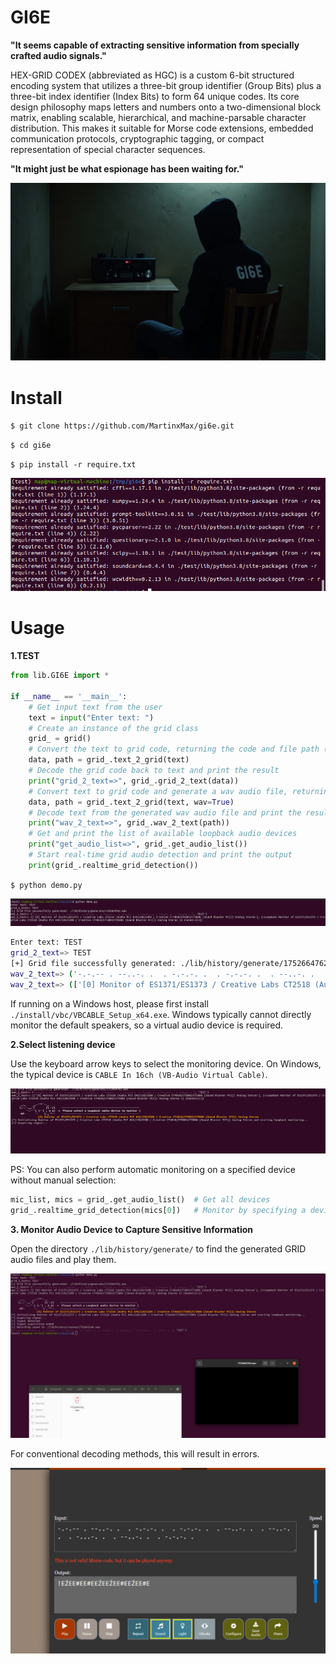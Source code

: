 # GI6E

**"It seems capable of extracting sensitive information from specially crafted audio signals."**

HEX-GRID CODEX (abbreviated as HGC) is a custom 6-bit structured encoding system that utilizes a three-bit group identifier (Group Bits) plus a three-bit index identifier (Index Bits) to form 64 unique codes. Its core design philosophy maps letters and numbers onto a two-dimensional block matrix, enabling scalable, hierarchical, and machine-parsable character distribution. This makes it suitable for Morse code extensions, embedded communication protocols, cryptographic tagging, or compact representation of special character sequences.

**"It might just be what espionage has been waiting for."**

![SPY](./pic/Main.jpg)

# Install

`$ git clone https://github.com/MartinxMax/gi6e.git`

`$ cd gi6e`

`$ pip install -r require.txt`

![alt text](./pic/image.png)

# Usage 

**1.TEST**

```PYTHON
from lib.GI6E import *
 
if __name__ == '__main__':
    # Get input text from the user
    text = input("Enter text: ")
    # Create an instance of the grid class
    grid_ = grid()
    # Convert the text to grid code, returning the code and file path (if any)
    data, path = grid_.text_2_grid(text)
    # Decode the grid code back to text and print the result
    print("grid_2_text=>", grid_.grid_2_text(data))
    # Convert text to grid code and generate a wav audio file, returning code and audio path
    data, path = grid_.text_2_grid(text, wav=True)
    # Decode text from the generated wav audio file and print the result
    print("wav_2_text=>", grid_.wav_2_text(path))
    # Get and print the list of available loopback audio devices
    print("get_audio_list=>", grid_.get_audio_list())
    # Start real-time grid audio detection and print the output
    print(grid_.realtime_grid_detection())

```

`$ python demo.py`

![alt text](./pic/image-1.png)

```bash
Enter text: TEST
grid_2_text=> TEST
[+] Grid file successfully generated: ./lib/history/generate/1752664762.wav
wav_2_text=> ('-.-.-- . --..-. .  . -.-.-. .  . -.-.-. .  . --..-. .  . --..-. .  . -...-. .  . --..-. .  . -.-.-. . ', 'TEST')
wav_2_text=> (['[0] Monitor of ES1371/ES1373 / Creative Labs CT2518 (Audio PCI 64V/128/5200 / Creative CT4810/CT5803/CT5806 [Sound Blaster PCI]) Analog Stereo'], [<Loopback Monitor of ES1371/ES1373 / Creative Labs CT2518 (Audio PCI 64V/128/5200 / Creative CT4810/CT5803/CT5806 [Sound Blaster PCI]) Analog Stereo (2 channels)>])
```

If running on a Windows host, please first install `./install/vbc/VBCABLE_Setup_x64.exe`. Windows typically cannot directly monitor the default speakers, so a virtual audio device is required.

**2.Select listening device**

Use the keyboard arrow keys to select the monitoring device. On Windows, the typical device is `CABLE In 16ch (VB-Audio Virtual Cable)`.

![alt text](./pic/image-2.png)

PS: You can also perform automatic monitoring on a specified device without manual selection:

```python
mic_list, mics = grid_.get_audio_list()  # Get all devices
grid_.realtime_grid_detection(mics[0])   # Monitor by specifying a device
```

**3. Monitor Audio Device to Capture Sensitive Information**

Open the directory `./lib/history/generate/` to find the generated GRID audio files and play them.

![alt text](./pic/image-3.png)

For conventional decoding methods, this will result in errors.

![alt text](./pic/image-4.png)
